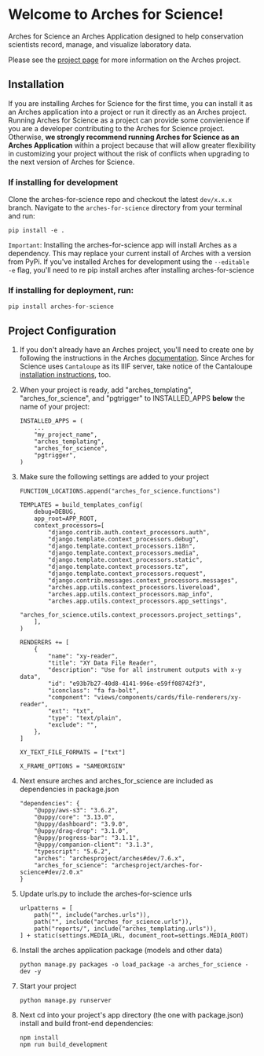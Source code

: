 # Welcome to Arches for Science!

Arches for Science an Arches Application designed to help conservation scientists record, manage, and visualize laboratory data. 


Please see the [project page](http://archesproject.org/) for more information on the Arches project.


## Installation

If you are installing Arches for Science for the first time, you can install it as an Arches application into a project or run it directly as an Arches project. Running Arches for Science as a project can provide some convienience if you are a developer contributing to the Arches for Science project. Otherwise, **we strongly recommend running Arches for Science as an Arches Application** within a project because that will allow greater flexibility in customizing your project without the risk of conflicts when upgrading to the next version of Arches for Science.  


### If installing for development
Clone the arches-for-science repo and checkout the latest `dev/x.x.x` branch. 
Navigate to the `arches-for-science` directory from your terminal and run:
```
pip install -e .
```
`Important`: Installing the arches-for-science app will install Arches as a dependency. This may replace your current install of Arches with a version from PyPi. If you've installed Arches for development using the `--editable -e` flag, you'll need to re pip install arches after installing arches-for-science

### If installing for deployment, run:
```
pip install arches-for-science
```


## Project Configuration

1. If you don't already have an Arches project, you'll need to create one by following the instructions in the Arches [documentation](http://archesproject.org/documentation/).
Since Arches for Science uses `Cantaloupe` as its IIIF server, take notice of the
Cantaloupe [installation instructions](https://arches.readthedocs.io/en/stable/developing/advanced/managing-and-hosting-iiif/), too.

2. When your project is ready, add "arches_templating", "arches_for_science", and "pgtrigger" to INSTALLED_APPS **below** the name of your project:
    ```
    INSTALLED_APPS = (
        ...
        "my_project_name",
        "arches_templating",
        "arches_for_science",
        "pgtrigger",
    )
    ```

3. Make sure the following settings are added to your project
    ```
    FUNCTION_LOCATIONS.append("arches_for_science.functions")

    TEMPLATES = build_templates_config(
        debug=DEBUG,
        app_root=APP_ROOT,
        context_processors=[
            "django.contrib.auth.context_processors.auth",
            "django.template.context_processors.debug",
            "django.template.context_processors.i18n",
            "django.template.context_processors.media",
            "django.template.context_processors.static",
            "django.template.context_processors.tz",
            "django.template.context_processors.request",
            "django.contrib.messages.context_processors.messages",
            "arches.app.utils.context_processors.livereload",
            "arches.app.utils.context_processors.map_info",
            "arches.app.utils.context_processors.app_settings",
            "arches_for_science.utils.context_processors.project_settings",
        ],
    )

    RENDERERS += [
        {
            "name": "xy-reader",
            "title": "XY Data File Reader",
            "description": "Use for all instrument outputs with x-y data",
            "id": "e93b7b27-40d8-4141-996e-e59ff08742f3",
            "iconclass": "fa fa-bolt",
            "component": "views/components/cards/file-renderers/xy-reader",
            "ext": "txt",
            "type": "text/plain",   
            "exclude": "",
        },
    ]

    XY_TEXT_FILE_FORMATS = ["txt"]

    X_FRAME_OPTIONS = "SAMEORIGIN"
    ```

4. Next ensure arches and arches_for_science are included as dependencies in package.json
    ```
    "dependencies": {
        "@uppy/aws-s3": "3.6.2",
        "@uppy/core": "3.13.0",
        "@uppy/dashboard": "3.9.0",
        "@uppy/drag-drop": "3.1.0",
        "@uppy/progress-bar": "3.1.1",
        "@uppy/companion-client": "3.1.3",
        "typescript": "5.6.2",
        "arches": "archesproject/arches#dev/7.6.x",
        "arches_for_science": "archesproject/arches-for-science#dev/2.0.x"
    }
    ```

5. Update urls.py to include the arches-for-science urls
    ```
    urlpatterns = [
        path("", include("arches.urls")),
        path("", include("arches_for_science.urls")),
        path("reports/", include("arches_templating.urls")),
    ] + static(settings.MEDIA_URL, document_root=settings.MEDIA_ROOT)
    ```

6. Install the arches application package (models and other data)
    ```
    python manage.py packages -o load_package -a arches_for_science -dev -y
    ```

7. Start your project
    ```
    python manage.py runserver
    ```

8. Next cd into your project's app directory (the one with package.json) install and build front-end dependencies:
    ```
    npm install
    npm run build_development
    ```